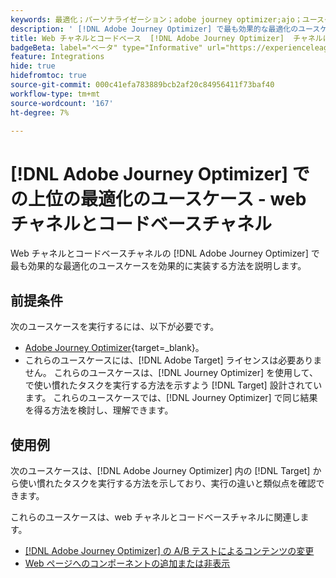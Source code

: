 ```yaml
---
keywords: 最適化；パーソナライゼーション；adobe journey optimizer;ajo；ユースケース；シナリオ；web；コードベース
description: ' [!DNL Adobe Journey Optimizer] で最も効果的な最適化のユースケースを効果的に実装する方法を説明します。'
title: Web チャネルとコードベース  [!DNL Adobe Journey Optimizer]  チャネルにおける最適化の上位のユースケース
badgeBeta: label="ベータ" type="Informative" url="https://experienceleague.adobe.com/docs/target/using/introduction/intro.html?lang=ja#beta newtab=true" tooltip=" [!DNL Adobe Target] のベータ版機能とは"
feature: Integrations
hide: true
hidefromtoc: true
source-git-commit: 000c41efa783889bcb2af20c84956411f73baf40
workflow-type: tm+mt
source-wordcount: '167'
ht-degree: 7%

---
```


# [!DNL Adobe Journey Optimizer] での上位の最適化のユースケース - web チャネルとコードベースチャネル

Web チャネルとコードベースチャネルの [!DNL Adobe Journey Optimizer] で最も効果的な最適化のユースケースを効果的に実装する方法を説明します。

## 前提条件

次のユースケースを実行するには、以下が必要です。

* [Adobe Journey Optimizer](https://experienceleague.adobe.com/en/docs/journey-optimizer/using/get-started/get-started){target=_blank}。
* これらのユースケースには、[!DNL Adobe Target] ライセンスは必要ありません。 これらのユースケースは、[!DNL Journey Optimizer] を使用して、で使い慣れたタスクを実行する方法を示すよう [!DNL Target] 設計されています。 これらのユースケースでは、[!DNL Journey Optimizer] で同じ結果を得る方法を検討し、理解できます。

## 使用例

次のユースケースは、[!DNL Adobe Journey Optimizer] 内の [!DNL Target] から使い慣れたタスクを実行する方法を示しており、実行の違いと類似点を確認できます。

これらのユースケースは、web チャネルとコードベースチャネルに関連します。

* [ [!DNL Adobe Journey Optimizer] の A/B テストによるコンテンツの変更](/help/main/c-integrating-target-with-mac/ajo/content-change-using-ajo.md)
* [Web ページへのコンポーネントの追加または非表示](/help/main/c-integrating-target-with-mac/ajo/add-hide-content-using-ajo.md)